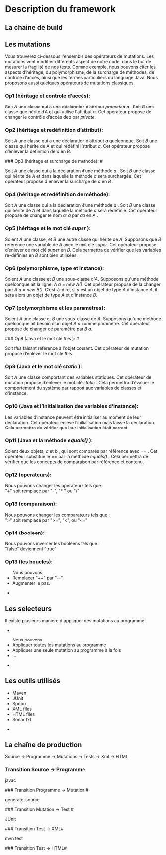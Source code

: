 Description du framework
==

La chaine de build
-

Les mutations
-

Vous trouverez ci-dessous l'ensemble des opérateurs de mutations.  Les mutations vont modifier différents aspect de notre code, dans le but de mesurer la fragilité de nos tests.
Comme exemple, nous pouvons citer les aspects d’héritage, du polymorphisme, de la surcharge de méthodes, de controle d’accès, ainsi que les termes particuliers du language Java. Nous proposons aussi quelques opérateurs de mutations classiques.

### Op1 (héritage et controle d’accès): #
<p>Soit <i>A</i> une classe qui a une déclaration d’attribut <i>protected a </i>. Soit <i>B</i> une classe que hérite d’A et qui utilise l'attribut <i>a</i>. Cet opérateur propose de changer le contrôle d’accès de<i>a</i> par <i>private</i>.</p>

### Op2 (héritage et redéfinition d’attribut): #
 <p>Soit <i>A</i> une classe qui a une déclaration d’attribut <i> a </i> quelconque. Soit <i>B</i> une classe qui hérite de A et qui redéfini l’attribut <i>a</i>. Cet opérateur propose d’enlever la définition de <i>a</i> en <i>B</i>.</p>
### Op3 (héritage et surcharge de méthode): #
 <p> Soit <i>A</i> une classe qui a la déclaration d’une méthode <i> a </i>. Soit <i> B </i> une classe qui hérite de <i> A </i> et dans laquelle la méthode <i> a </i> sera surchargée. Cet opérateur propose d'enlever la surcharge de <i> a </i> en <i> B </i>. </p>

### Op4 (héritage et redéfinition de méthode): #
<p> Soit <i>A</i> une classe qui a la déclaration d’une méthode <i> a </i>. Soit <i> B </i> une classe qui hérite de <i> A </i> et dans laquelle la méthode <i> a </i> sera redéfinie. Cet opérateur propose de changer le nom d’<i> a </i> par <i> aa </i> en <i> A </i>. </p>

### Op5 (héritage et le mot clé <i>super </i>): #
<p> Soient <i>A</i> une classe, et <i>B</i> une autre classe qui hérite de <i>A</i>. Supposons que <i>B</i> référence une variable de <i>A</i> avec le mot clé <i>super</i>. Cet opérateur propose d’enlever ce mot clé <i>super</i> en <i>B</i>. Cela permettra de vérifier que les variables re-définies en <i>B</i> sont bien utilisées. </p>

### Op6 (polymorphisme, type et instance): #
<p> Soient <i>A </i> une classe et <i>B </i> une sous-classe d’<i>A</i>. Supposons qu'une méthode quelconque ait la ligne: <i>A a = new A()</i>. Cet opérateur propose de la changer par: <i>A a = new B()</i>. C’est-à-dire, si <i>a</i> est un objet de type <i>A</i> d'instance <i>A</i>, il sera alors un objet de type <i>A</i> et d'instance <i>B</i>. </p>

### Op7 (polymorphisme et les paramètres): #
<p>Soient <i>A </i> une classe et <i>B </i> une sous-classe de <i>A</i>. Supposons qu'une méthode quelconque ait besoin d’un objet <i>A a</i> comme paramètre. Cet opérateur propose de changer ce paramètre par <i>B a</i>. </p>
### Op8 (Java et le mot clé  <i>this </i>): #
<p> Soit <i>this</i> faisant référence à l'objet courant.
Cet opérateur de mutation propose d’enlever le mot clé  <i>this </i>. </p>

### Op9 (Java et le mot clé <i> static </i>): #
<p> Soit <i>A </i> une classe comportant des variables statiques. Cet opérateur de mutation propose d’enlever le mot clé  <i> static </i>. Cela permettra d’évaluer le comportement du système par rapport aux variables de classes et d'instance. </p>

### Op10 (Java et l’initialisation des variables d’instance): #
<p> Les variables d’instance peuvent être initialiser au moment de leur déclaration. Cet opérateur enleve l’initialisation mais laisse la déclaration. Cela permettra de vérifier que leur initialisation était correct. </p>

### Op11 (Java et la méthode <i> equals() </i>): #
<p> Soient deux objets, <i>a </i> et <i>b </i>, qui sont comparés par référence avec <i>== </i>. Cet opérateur substitue le <i>== </i> par la méthode <i> equals() </i>. Cela permettra de vérifier que les concepts de comparaison par référence et contenu. </p>

### Op12 (operateurs): #
<p> Nous pouvons changer les opérateurs tels que : <br/>
"+" soit remplacé par "-", "* " ou "/"</p>

### Op13 (comparaison): #
<p> Nous pouvons changer les comparateurs tels que : <br/>
">" soit remplacé par ">=", "<", ou "<=" </p>

### Op14 (booleen): #
<p> Nous pouvons inverser les booléens tels que : <br/>
"false" deviennent "true"</p>

### Op13 (les boucles): #
<ul> Nous pouvons
<li>Remplacer "++" par "--"</li>
<li>Augmenter le pas.</li>
</ul>

-

Les selecteurs
-
Il existe plusieurs manière d'appliquer des mutations au programme.

-
<ul>Nous pouvons
<li>Appliquer toutes les mutations au programme</li>
<li>Appliquer une seule mutation au programme à la fois</li>
<li>...</li>
</ul>

-

Les outils utilisés
-

<ul>
<li>Maven</li>
<li>JUnit</li>
<li>Spoon</li>
<li>XML files</li>
<li>HTML files</li>
<li>Sonar (?)</li>
</ul>

-

La chaîne de production
-

Source -> Programme -> Mutations -> Tests -> Xml -> HTML


### Transition Source -> Programme #
<p>javac</p>
### Transition Programme -> Mutation #
<p>generate-source</p>
### Transition Mutation -> Test #
<p>JUnit</p>
### Transition Test -> XML#
<p>mvn test</p>
### Transition Test -> HTML#
